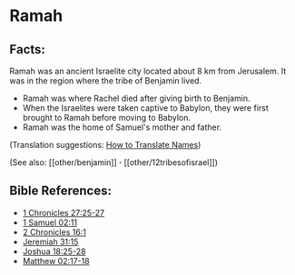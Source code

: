 # Ramah #

## Facts: ##

Ramah was an ancient Israelite city located about 8 km from Jerusalem. It was in the region where the tribe of Benjamin lived.

* Ramah was where Rachel died after giving birth to Benjamin.
* When the Israelites were taken captive to Babylon, they were first brought to Ramah before moving to Babylon.
* Ramah was the home of Samuel's mother and father.

(Translation suggestions: [How to Translate Names](en/ta-vol1/translate/man/translate-names))

(See also: [[other/benjamin]] **·** [[other/12tribesofisrael]])

## Bible References: ##

* [1 Chronicles 27:25-27](en/tn/1ch/help/27/25)
* [1 Samuel 02:11](en/tn/1sa/help/02/11)
* [2 Chronicles 16:1](en/tn/2ch/help/16/01)
* [Jeremiah 31:15](en/tn/jer/help/31/15)
* [Joshua 18:25-28](en/tn/jos/help/18/25)
* [Matthew 02:17-18](en/tn/mat/help/02/17)